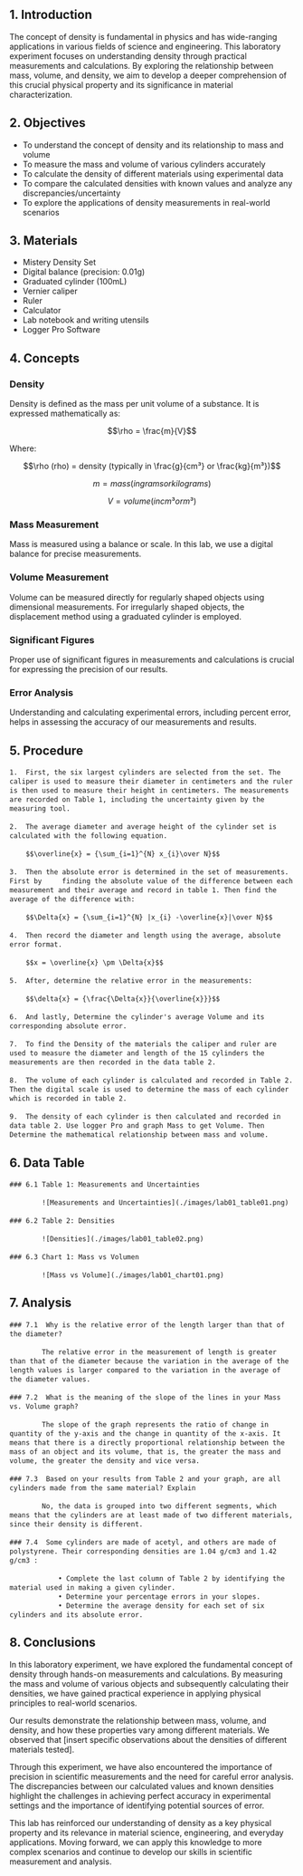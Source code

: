## 1. Introduction

<p>The concept of density is fundamental in physics and has wide-ranging applications in various fields of science and engineering. This laboratory experiment focuses on understanding density through practical measurements and calculations. By exploring the relationship between mass, volume, and density, we aim to develop a deeper comprehension of this crucial physical property and its significance in material characterization.</p>

## 2. Objectives

- To understand the concept of density and its relationship to mass and volume
- To measure the mass and volume of various cylinders accurately
- To calculate the density of different materials using experimental data
- To compare the calculated densities with known values and analyze any discrepancies/uncertainty
- To explore the applications of density measurements in real-world scenarios

## 3. Materials

- Mistery Density Set
- Digital balance (precision: 0.01g)
- Graduated cylinder (100mL)
- Vernier caliper
- Ruler
- Calculator
- Lab notebook and writing utensils
- Logger Pro Software

## 4. Concepts

### Density
Density is defined as the mass per unit volume of a substance. It is expressed mathematically as:

$$\rho = \frac{m}{V}$$

Where:

$$\rho (rho) = density (typically in \frac{g}{cm³} or \frac{kg}{m³})$$

$$m = mass (in grams or kilograms)$$

$$V = volume (in cm³ or m³)$$

### Mass Measurement
Mass is measured using a balance or scale. In this lab, we use a digital balance for precise measurements.

### Volume Measurement
Volume can be measured directly for regularly shaped objects using dimensional measurements. For irregularly shaped objects, the displacement method using a graduated cylinder is employed.

### Significant Figures
Proper use of significant figures in measurements and calculations is crucial for expressing the precision of our results.

### Error Analysis
Understanding and calculating experimental errors, including percent error, helps in assessing the accuracy of our measurements and results.

## 5. Procedure
    1.  First, the six largest cylinders are selected from the set. The caliper is used to measure their diameter in centimeters and the ruler is then used to measure their height in centimeters. The measurements are recorded on Table 1, including the uncertainty given by the measuring tool.

    2.  The average diameter and average height of the cylinder set is calculated with the following equation.

        $$\overline{x} = {\sum_{i=1}^{N} x_{i}\over N}$$

    3.  Then the absolute error is determined in the set of measurements. First by     finding the absolute value of the difference between each measurement and their average and record in table 1. Then find the average of the difference with:

        $$\Delta{x} = {\sum_{i=1}^{N} |x_{i} -\overline{x}|\over N}$$

    4.  Then record the diameter and length using the average, absolute error format. 

        $$x = \overline{x} \pm \Delta{x}$$

    5.  After, determine the relative error in the measurements:

        $$\delta{x} = {\frac{\Delta{x}}{\overline{x}}}$$

    6.  And lastly, Determine the cylinder's average Volume and its corresponding absolute error.

    7.  To find the Density of the materials the caliper and ruler are used to measure the diameter and length of the 15 cylinders the measurements are then recorded in the data table 2.

    8.  The volume of each cylinder is calculated and recorded in Table 2. Then the digital scale is used to determine the mass of each cylinder which is recorded in table 2. 

    9.  The density of each cylinder is then calculated and recorded in data table 2. Use logger Pro and graph Mass to get Volume. Then Determine the mathematical relationship between mass and volume. 

## 6. Data Table

    ### 6.1 Table 1: Measurements and Uncertainties

            ![Measurements and Uncertainties](./images/lab01_table01.png)

    ### 6.2 Table 2: Densities

            ![Densities](./images/lab01_table02.png)

    ### 6.3 Chart 1: Mass vs Volumen

            ![Mass vs Volume](./images/lab01_chart01.png)


## 7. Analysis

    ### 7.1  Why is the relative error of the length larger than that of the diameter?

            The relative error in the measurement of length is greater than that of the diameter because the variation in the average of the length values is larger compared to the variation in the average of the diameter values. 

    ### 7.2  What is the meaning of the slope of the lines in your Mass vs. Volume graph?

            The slope of the graph represents the ratio of change in quantity of the y-axis and the change in quantity of the x-axis. It means that there is a directly proportional relationship between the mass of an object and its volume, that is, the greater the mass and volume, the greater the density and vice versa. 

    ### 7.3  Based on your results from Table 2 and your graph, are all cylinders made from the same material? Explain

            No, the data is grouped into two different segments, which means that the cylinders are at least made of two different materials, since their density is different. 

    ### 7.4  Some cylinders are made of acetyl, and others are made of polystyrene. Their corresponding densities are 1.04 g/cm3 and 1.42 g/cm3 :

                • Complete the last column of Table 2 by identifying the material used in making a given cylinder. 
                • Determine your percentage errors in your slopes. 
                • Determine the average density for each set of six cylinders and its absolute error.


## 8. Conclusions

In this laboratory experiment, we have explored the fundamental concept of density through hands-on measurements and calculations. By measuring the mass and volume of various objects and subsequently calculating their densities, we have gained practical experience in applying physical principles to real-world scenarios.

Our results demonstrate the relationship between mass, volume, and density, and how these properties vary among different materials. We observed that [insert specific observations about the densities of different materials tested].

Through this experiment, we have also encountered the importance of precision in scientific measurements and the need for careful error analysis. The discrepancies between our calculated values and known densities highlight the challenges in achieving perfect accuracy in experimental settings and the importance of identifying potential sources of error.

This lab has reinforced our understanding of density as a key physical property and its relevance in material science, engineering, and everyday applications. Moving forward, we can apply this knowledge to more complex scenarios and continue to develop our skills in scientific measurement and analysis.
